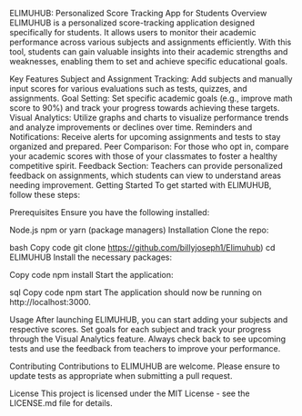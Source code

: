 ELIMUHUB: Personalized Score Tracking App for Students
Overview
ELIMUHUB is a personalized score-tracking application designed specifically for students. It allows users to monitor their academic performance across various subjects and assignments efficiently. With this tool, students can gain valuable insights into their academic strengths and weaknesses, enabling them to set and achieve specific educational goals.

Key Features
Subject and Assignment Tracking: Add subjects and manually input scores for various evaluations such as tests, quizzes, and assignments.
Goal Setting: Set specific academic goals (e.g., improve math score to 90%) and track your progress towards achieving these targets.
Visual Analytics: Utilize graphs and charts to visualize performance trends and analyze improvements or declines over time.
Reminders and Notifications: Receive alerts for upcoming assignments and tests to stay organized and prepared.
Peer Comparison: For those who opt in, compare your academic scores with those of your classmates to foster a healthy competitive spirit.
Feedback Section: Teachers can provide personalized feedback on assignments, which students can view to understand areas needing improvement.
Getting Started
To get started with ELIMUHUB, follow these steps:

Prerequisites
Ensure you have the following installed:

Node.js
npm or yarn (package managers)
Installation
Clone the repo:

bash
Copy code
git clone https://github.com/billyjoseph1/Elimuhub) 
cd ELIMUHUB
Install the necessary packages:

Copy code
npm install
Start the application:

sql
Copy code
npm start
The application should now be running on http://localhost:3000.

Usage
After launching ELIMUHUB, you can start adding your subjects and respective scores. Set goals for each subject and track your progress through the Visual Analytics feature. Always check back to see upcoming tests and use the feedback from teachers to improve your performance.

Contributing
Contributions to ELIMUHUB are welcome. Please ensure to update tests as appropriate when submitting a pull request.

License
This project is licensed under the MIT License - see the LICENSE.md file for details.
